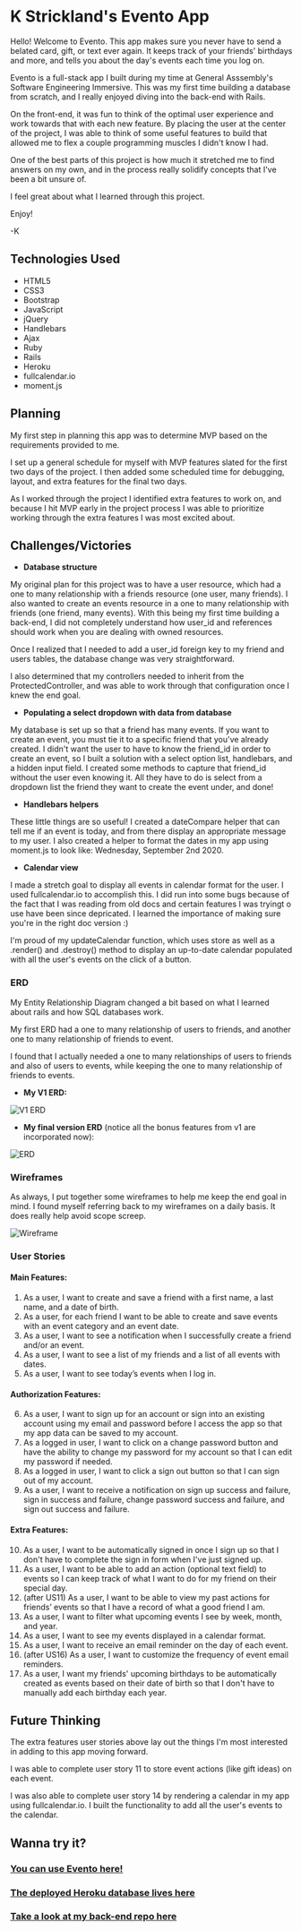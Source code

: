 # K Strickland's Evento App

Hello! Welcome to Evento. This app makes sure you never have to send a belated card, gift, or text ever again. It keeps track of your friends' birthdays and more, and tells you about the day's events each time you log on.

Evento is a full-stack app I built during my time at General Asssembly's Software Engineering Immersive. This was my first time building a database from scratch, and I really enjoyed diving into the back-end with Rails.

On the front-end, it was fun to think of the optimal user experience and work towards that with each new feature. By placing the user at the center of the project, I was able to think of some useful features to build that allowed me to flex a couple programming muscles I didn't know I had.

One of the best parts of this project is how much it stretched me to find answers on my own, and in the process really solidify concepts that I've been a bit unsure of.

I feel great about what I learned through this project.

Enjoy!

-K

## Technologies Used

* HTML5
* CSS3
* Bootstrap
* JavaScript
* jQuery
* Handlebars
* Ajax
* Ruby
* Rails
* Heroku
* fullcalendar.io
* moment.js

## Planning

My first step in planning this app was to determine MVP based on the requirements provided to me.

I set up a general schedule for myself with MVP features slated for the first two days of the project. I then added some scheduled time for debugging, layout, and extra features for the final two days.

As I worked through the project I identified extra features to work on, and because I hit MVP early in the project process I was able to prioritize working through the extra features I was most excited about.

## Challenges/Victories

- **Database structure**

My original plan for this project was to have a user resource, which had a one to many relationship with a friends resource (one user, many friends). I also wanted to create an events resource in a one to many relationship with friends (one friend, many events). With this being my first time building a back-end, I did not completely understand how user_id and references should work when you are dealing with owned resources.

Once I realized that I needed to add a user_id foreign key to my friend and users tables, the database change was very straightforward.

I also determined that my controllers needed to inherit from the ProtectedController, and was able to work through that configuration once I knew the end goal.

- **Populating a select dropdown with data from database**

My database is set up so that a friend has many events. If you want to create an event, you must tie it to a specific friend that you've already created. I didn't want the user to have to know the friend_id in order to create an event, so I built a solution with a select option list, handlebars, and a hidden input field. I created some methods to capture that friend_id without the user even knowing it. All they have to do is select from a dropdown list the friend they want to create the event under, and done!

- **Handlebars helpers**

These little things are so useful! I created a dateCompare helper that can tell me if an event is today, and from there display an appropriate message to my user. I also created a helper to format the dates in my app using moment.js to look like: Wednesday, September 2nd 2020.

- **Calendar view**

I made a stretch goal to display all events in calendar format for the user. I used fullcalendar.io to accomplish this. I did run into some bugs because of the fact that I was reading from old docs and certain features I was tryingt o use have been since depricated. I learned the importance of making sure you're in the right doc version :)

I'm proud of my updateCalendar function, which uses store as well as a .render() and .destroy() method to display an up-to-date calendar populated with all the user's events on the click of a button.


### ERD

My Entity Relationship Diagram changed a bit based on what I learned about rails and how SQL databases work.

My first ERD had a one to many relationship of users to friends, and another one to many relationship of friends to event.

I found that I actually needed a one to many relationships of users to friends and also of users to events, while keeping the one to many relationship of friends to events.

- **My V1 ERD:**

![V1 ERD](./public/ERD-V1.png "v1 ERD")

- **My final version ERD** (notice all the bonus features from v1 are incorporated now):

![ERD](./public/ERD.png "final ERD")

### Wireframes

As always, I put together some wireframes to help me keep the end goal in mind. I found myself referring back to my wireframes on a daily basis. It does really help avoid scope screep.

![Wireframe](./public/wireframe.png "wireframe")

### User Stories

#### Main Features:
1. As a user, I want to create and save a friend with a first name, a last name, and a date of birth.
2. As a user, for each friend I want to be able to create and save events with an event category and an event date.
3. As a user, I want to see a notification when I successfully create a friend and/or an event.
4. As a user, I want to see a list of my friends and a list of all events with dates.
5. As a user, I want to see today’s events when I log in.

#### Authorization Features:
6. As a user, I want to sign up for an account or sign into an existing account using my email and password before I access the app so that my app data can be saved to my account.
7. As a logged in user, I want to click on a change password button and have the ability to change my password for my account so that I can edit my password if needed.
8. As a logged in user, I want to click a sign out button so that I can sign out of my account.
9. As a user, I want to receive a notification on sign up success and failure, sign in success and failure, change password success and failure, and sign out success and failure.

#### Extra Features:
10. As a user, I want to be automatically signed in once I sign up so that I don't have to complete the sign in form when I've just signed up.
11. As a user, I want to be able to add an action (optional text field) to events so I can keep track of what I want to do for my friend on their special day.
12. (after US11) As a user, I want to be able to view my past actions for friends’ events so that I have a record of what a good friend I am.
13. As a user, I want to filter what upcoming events I see by week, month, and year.
14. As a user, I want to see my events displayed in a calendar format.
15. As a user, I want to receive an email reminder on the day of each event.
16. (after US16) As a user, I want to customize the frequency of event email reminders.
17. As a user, I want my friends' upcoming birthdays to be automatically created as events based on their date of birth so that I don't have to manually add each birthday each year.

## Future Thinking
The extra features user stories above lay out the things I'm most interested in adding to this app moving forward.

I was able to complete user story 11 to store event actions (like gift ideas) on each event.

I was also able to complete user story 14 by rendering a calendar in my app using fullcalendar.io. I built the functionality to add all the user's events to the calendar.

## Wanna try it?

### [You can use Evento here!](https://kstrickland0612.github.io/evento-client/)

### [The deployed Heroku database lives here](https://sheltered-cliffs-69470.herokuapp.com/)

### [Take a look at my back-end repo here](https://github.com/kstrickland0612/evento-api)

